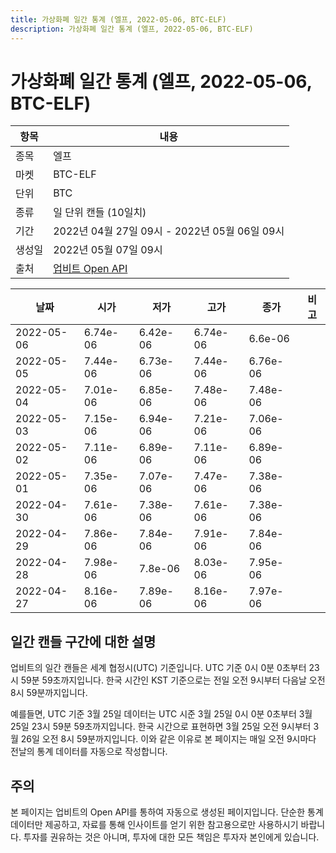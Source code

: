 ```yaml
---
title: 가상화폐 일간 통계 (엘프, 2022-05-06, BTC-ELF)
description: 가상화폐 일간 통계 (엘프, 2022-05-06, BTC-ELF)
---
```



가상화폐 일간 통계 (엘프, 2022-05-06, BTC-ELF)
===

|항목|내용|
|--|--|
|종목|엘프|
|마켓|BTC-ELF|
|단위|BTC|
|종류|일 단위 캔들 (10일치)|
|기간|2022년 04월 27일 09시 - 2022년 05월 06일 09시|
|생성일|2022년 05월 07일 09시|
|출처|[업비트 Open API](https://docs.upbit.com)|


|날짜|시가|저가|고가|종가|비고|
|--|--|--|--|--|--|
|2022-05-06|6.74e-06|6.42e-06|6.74e-06|6.6e-06|    |
|2022-05-05|7.44e-06|6.73e-06|7.44e-06|6.76e-06|    |
|2022-05-04|7.01e-06|6.85e-06|7.48e-06|7.48e-06|    |
|2022-05-03|7.15e-06|6.94e-06|7.21e-06|7.06e-06|    |
|2022-05-02|7.11e-06|6.89e-06|7.11e-06|6.89e-06|    |
|2022-05-01|7.35e-06|7.07e-06|7.47e-06|7.38e-06|    |
|2022-04-30|7.61e-06|7.38e-06|7.61e-06|7.38e-06|    |
|2022-04-29|7.86e-06|7.84e-06|7.91e-06|7.84e-06|    |
|2022-04-28|7.98e-06|7.8e-06|8.03e-06|7.95e-06|    |
|2022-04-27|8.16e-06|7.89e-06|8.16e-06|7.97e-06|    |


일간 캔들 구간에 대한 설명
---


업비트의 일간 캔들은 세계 협정시(UTC) 기준입니다. 
UTC 기준 0시 0분 0초부터 23시 59분 59초까지입니다. 
한국 시간인 KST 기준으로는 전일 오전 9시부터 다음날 오전 8시 59분까지입니다. 


예를들면, UTC 기준 3월 25일 데이터는 UTC 시준 3월 25일 0시 0분 0초부터 3월 25일 23시 59분 59초까지입니다. 
한국 시간으로 표현하면 3월 25일 오전 9시부터 3월 26일 오전 8시 59분까지입니다. 
이와 같은 이유로 본 페이지는 매일 오전 9시마다 전날의 통계 데이터를 자동으로 작성합니다. 


주의
---


본 페이지는 업비트의 Open API를 통하여 자동으로 생성된 페이지입니다. 
단순한 통계 데이터만 제공하고, 자료를 통해 인사이트를 얻기 위한 참고용으로만 사용하시기 바랍니다. 
투자를 권유하는 것은 아니며, 투자에 대한 모든 책임은 투자자 본인에게 있습니다. 
